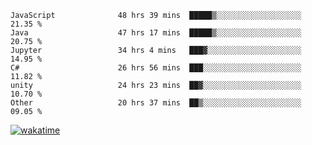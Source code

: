 <!--START_SECTION:waka-->

```text
JavaScript              48 hrs 39 mins  █████▒░░░░░░░░░░░░░░░░░░░   21.35 %
Java                    47 hrs 17 mins  █████▒░░░░░░░░░░░░░░░░░░░   20.75 %
Jupyter                 34 hrs 4 mins   ███▓░░░░░░░░░░░░░░░░░░░░░   14.95 %
C#                      26 hrs 56 mins  ███░░░░░░░░░░░░░░░░░░░░░░   11.82 %
unity                   24 hrs 23 mins  ██▓░░░░░░░░░░░░░░░░░░░░░░   10.70 %
Other                   20 hrs 37 mins  ██▒░░░░░░░░░░░░░░░░░░░░░░   09.05 %
```

<!--END_SECTION:waka-->
[![wakatime](https://wakatime.com/badge/user/6c2f442e-41b4-42e3-bc06-d5d8203ad1da.svg)](https://wakatime.com/@6c2f442e-41b4-42e3-bc06-d5d8203ad1da)
